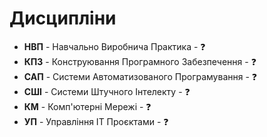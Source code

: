 # Дисципліни

- **НВП** - Навчально Виробнича Практика - ❓
- **КПЗ** - Конструювання Програмного Забезпечення - ❓
- **САП** - Системи Автоматизованого Програмування - ❓
- **СШІ** - Системи Штучного Інтелекту - ❓
- **КМ** - Комп'ютерні Мережі - ❓
- **УП** - Управління IT Проєктами - ❓

